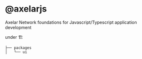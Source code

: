 # @axelarjs

Axelar Network foundations for Javascript/Typescript application development

under :building_construction: 

```
├── packages
│   └── ui
```
